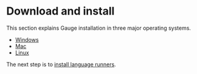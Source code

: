 # Download and install

This section explains Gauge installation in three major operating systems.

* [Windows](install_on_windows.md)
* [Mac](install_on_mac.md)
* [Linux](install_on_linux.md)

The next step is to [install language runners](install_language_runner.md).
